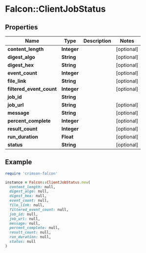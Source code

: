 # Falcon::ClientJobStatus

## Properties

| Name | Type | Description | Notes |
| ---- | ---- | ----------- | ----- |
| **content_length** | **Integer** |  | [optional] |
| **digest_algo** | **String** |  | [optional] |
| **digest_hex** | **String** |  | [optional] |
| **event_count** | **Integer** |  | [optional] |
| **file_link** | **String** |  | [optional] |
| **filtered_event_count** | **Integer** |  | [optional] |
| **job_id** | **String** |  |  |
| **job_url** | **String** |  | [optional] |
| **message** | **String** |  | [optional] |
| **percent_complete** | **Integer** |  | [optional] |
| **result_count** | **Integer** |  | [optional] |
| **run_duration** | **Float** |  | [optional] |
| **status** | **String** |  | [optional] |

## Example

```ruby
require 'crimson-falcon'

instance = Falcon::ClientJobStatus.new(
  content_length: null,
  digest_algo: null,
  digest_hex: null,
  event_count: null,
  file_link: null,
  filtered_event_count: null,
  job_id: null,
  job_url: null,
  message: null,
  percent_complete: null,
  result_count: null,
  run_duration: null,
  status: null
)
```

